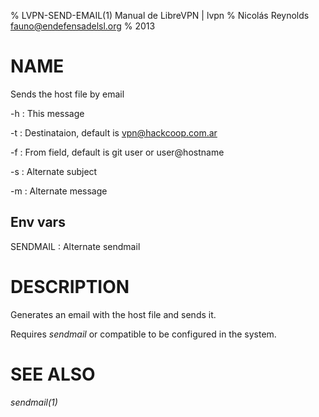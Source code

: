 % LVPN-SEND-EMAIL(1) Manual de LibreVPN | lvpn
% Nicolás Reynolds <fauno@endefensadelsl.org>
% 2013

# NAME

Sends the host file by email

-h
:    This message

-t
:    Destinataion, default is vpn@hackcoop.com.ar

-f
:    From field, default is git user or user@hostname

-s
:    Alternate subject

-m
:    Alternate message


## Env vars

SENDMAIL
:    Alternate sendmail


# DESCRIPTION

Generates an email with the host file and sends it.

Requires _sendmail_ or compatible to be configured in the system.

# SEE ALSO

_sendmail(1)_
